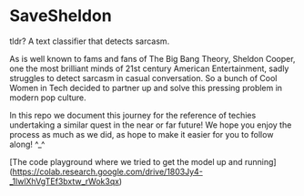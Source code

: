 # SaveSheldon

tldr? A text classifier that detects sarcasm.

As is well known to fams and fans of The Big Bang Theory, Sheldon Cooper, one the most brilliant minds of 21st century American Entertainment, sadly struggles to detect sarcasm in casual conversation. So a bunch of Cool Women in Tech decided to partner up and solve this pressing problem in modern pop culture. 

In this repo we document this journey for the reference of techies undertaking a similar quest in the near or far future! We hope you enjoy the process as much as we did, as hope to make it easier for you to follow along! ^_^ 

[The code playground where we tried to get the model up and running] (https://colab.research.google.com/drive/1803Jy4-_1lwlXhVgTEf3bxtw_rWok3qx)
